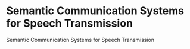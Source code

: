 # Semantic Communication Systems for Speech Transmission
Semantic Communication Systems for Speech Transmission
